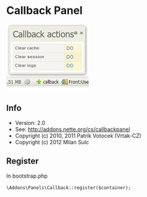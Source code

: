 # Callback Panel

![Callback Pale](callback.png)

## Info

* Version: 2.0
* See: http://addons.nette.org/cs/callbackpanel
* Copyright (c) 2010, 2011 Patrik Votocek (Vrtak-CZ)
* Copyright (c) 2012 Milan Sulc 

## Register

In bootstrap.php

	\Addons\Panels\Callback::register($container);